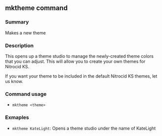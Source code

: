 ## mktheme command

### Summary

Makes a new theme

### Description

This opens up a theme studio to manage the newly-created theme colors that you can adjust. This will allow you to create your own themes for Nitrocid KS.

If you want your theme to be included in the default Nitrocid KS themes, let us know.

### Command usage

* `mktheme <theme>`

### Exmaples

* `mktheme KateLight`: Opens a theme studio under the name of KateLight